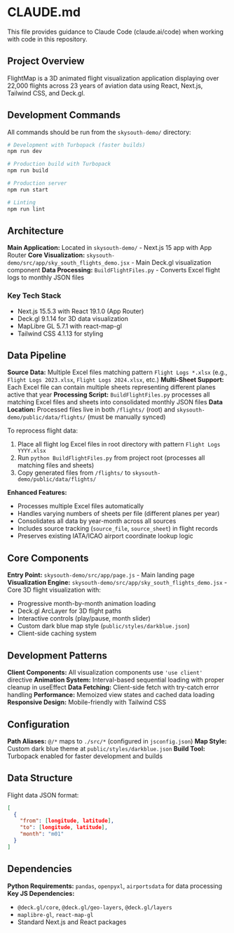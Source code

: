 # CLAUDE.md

This file provides guidance to Claude Code (claude.ai/code) when working with code in this repository.

## Project Overview
FlightMap is a 3D animated flight visualization application displaying over 22,000 flights across 23 years of aviation data using React, Next.js, Tailwind CSS, and Deck.gl.

## Development Commands

All commands should be run from the `skysouth-demo/` directory:

```bash
# Development with Turbopack (faster builds)
npm run dev

# Production build with Turbopack
npm run build

# Production server
npm run start

# Linting
npm run lint
```

## Architecture

**Main Application:** Located in `skysouth-demo/` - Next.js 15 app with App Router
**Core Visualization:** `skysouth-demo/src/app/sky_south_flights_demo.jsx` - Main Deck.gl visualization component
**Data Processing:** `BuildFlightFiles.py` - Converts Excel flight logs to monthly JSON files

### Key Tech Stack
- Next.js 15.5.3 with React 19.1.0 (App Router)
- Deck.gl 9.1.14 for 3D data visualization
- MapLibre GL 5.7.1 with react-map-gl
- Tailwind CSS 4.1.13 for styling

## Data Pipeline

**Source Data:** Multiple Excel files matching pattern `Flight Logs *.xlsx` (e.g., `Flight Logs 2023.xlsx`, `Flight Logs 2024.xlsx`, etc.)
**Multi-Sheet Support:** Each Excel file can contain multiple sheets representing different planes active that year
**Processing Script:** `BuildFlightFiles.py` processes all matching Excel files and sheets into consolidated monthly JSON files
**Data Location:** Processed files live in both `/flights/` (root) and `skysouth-demo/public/data/flights/` (must be manually synced)

To reprocess flight data:
1. Place all flight log Excel files in root directory with pattern `Flight Logs YYYY.xlsx`
2. Run `python BuildFlightFiles.py` from project root (processes all matching files and sheets)
3. Copy generated files from `/flights/` to `skysouth-demo/public/data/flights/`

**Enhanced Features:**
- Processes multiple Excel files automatically
- Handles varying numbers of sheets per file (different planes per year)
- Consolidates all data by year-month across all sources
- Includes source tracking (`source_file`, `source_sheet`) in flight records
- Preserves existing IATA/ICAO airport coordinate lookup logic

## Core Components

**Entry Point:** `skysouth-demo/src/app/page.js` - Main landing page
**Visualization Engine:** `skysouth-demo/src/app/sky_south_flights_demo.jsx` - Core 3D flight visualization with:
- Progressive month-by-month animation loading
- Deck.gl ArcLayer for 3D flight paths
- Interactive controls (play/pause, month slider)
- Custom dark blue map style (`public/styles/darkblue.json`)
- Client-side caching system

## Development Patterns

**Client Components:** All visualization components use `'use client'` directive
**Animation System:** Interval-based sequential loading with proper cleanup in useEffect
**Data Fetching:** Client-side fetch with try-catch error handling
**Performance:** Memoized view states and cached data loading
**Responsive Design:** Mobile-friendly with Tailwind CSS

## Configuration

**Path Aliases:** `@/*` maps to `./src/*` (configured in `jsconfig.json`)
**Map Style:** Custom dark blue theme at `public/styles/darkblue.json`
**Build Tool:** Turbopack enabled for faster development and builds

## Data Structure

Flight data JSON format:
```json
[
  {
    "from": [longitude, latitude],
    "to": [longitude, latitude],
    "month": "m01"
  }
]
```

## Dependencies

**Python Requirements:** `pandas`, `openpyxl`, `airportsdata` for data processing
**Key JS Dependencies:**
- `@deck.gl/core`, `@deck.gl/geo-layers`, `@deck.gl/layers`
- `maplibre-gl`, `react-map-gl`
- Standard Next.js and React packages